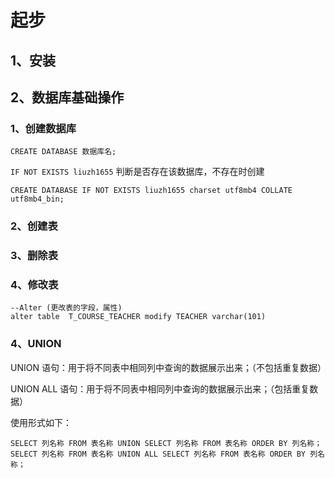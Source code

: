 # 起步

## 1、安装



## 2、数据库基础操作

### 1、创建数据库



`CREATE DATABASE 数据库名;`

`IF NOT EXISTS liuzh1655` 判断是否存在该数据库，不存在时创建

```mysql
CREATE DATABASE IF NOT EXISTS liuzh1655 charset utf8mb4 COLLATE utf8mb4_bin;
```

### 2、创建表


### 3、删除表

### 4、修改表

```mysql
--Alter (更改表的字段，属性)
alter table  T_COURSE_TEACHER modify TEACHER varchar(101)
```

### 4、UNION

UNION 语句：用于将不同表中相同列中查询的数据展示出来；（不包括重复数据）

UNION ALL 语句：用于将不同表中相同列中查询的数据展示出来；（包括重复数据）

使用形式如下：

```mysql
SELECT 列名称 FROM 表名称 UNION SELECT 列名称 FROM 表名称 ORDER BY 列名称；
SELECT 列名称 FROM 表名称 UNION ALL SELECT 列名称 FROM 表名称 ORDER BY 列名称；
```